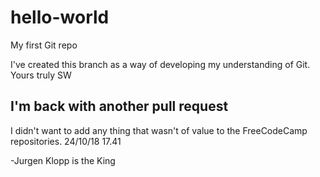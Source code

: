 # hello-world
My first Git repo

I've created this branch as a way of developing my understanding of Git. 
Yours truly
SW


## I'm back with another pull request 

I didn't want to add any thing that wasn't of value to the FreeCodeCamp repositories. 
24/10/18 17.41 

-Jurgen Klopp is the King 
